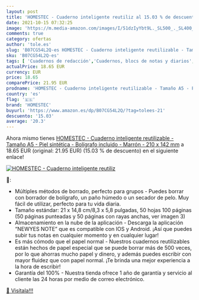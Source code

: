 ```yaml
---
layout: post
title: 'HOMESTEC - Cuaderno inteligente reutiliz al 15.03 % de descuento'
date: 2021-10-15 07:32:25
image: 'https://m.media-amazon.com/images/I/51dzIyYbt9L._SL500_._SL400_.jpg'
comments: true
category: ofertas
author: 'tole.es'
slug: 'B07CG54L2Q-es HOMESTEC - Cuaderno inteligente reutilizable - Tamaño A5 -...'
sku: 'B07CG54L2Q-es'
tags: [ 'Cuadernos de redacción','Cuadernos, blocs de notas y diarios','Oficina y papelería','Productos de papel para oficina','bolígrafo','homestec', ]
actualPrice: 18.65 EUR
currency: EUR
price: 18.65
comparePrice: 21.95 EUR
prodname: 'HOMESTEC - Cuaderno inteligente reutilizable - Tamaño A5 - Piel sintética - Bolígrafo incluido - Marrón - 210 x 142 mm'
country: 'es'
flag: '🇪🇸'
brand: 'HOMESTEC'
buyurl: 'https://www.amazon.es/dp/B07CG54L2Q/?tag=tolees-21'
descuento: '15.03'
average: '20.3'
---
```


Ahora mismo tienes [HOMESTEC - Cuaderno inteligente reutilizable - Tamaño A5 - Piel sintética - Bolígrafo incluido - Marrón - 210 x 142 mm](https://www.amazon.es/dp/B07CG54L2Q/?tag=tolees-21) a 18.65 EUR (original: 21.95 EUR) (15.03 %  de descuento) en el siguiente enlace!

[![HOMESTEC - Cuaderno inteligente reutiliz](https://m.media-amazon.com/images/I/51dzIyYbt9L._SL500_._SL400_.jpg)](https://www.amazon.es/dp/B07CG54L2Q/?tag=tolees-21)

🔎:

- Múltiples métodos de borrado, perfecto para grupos - Puedes borrar con borrador de bolígrafo, un paño húmedo o un secador de pelo. Muy fácil de utilizar, perfecto para tu vida diaria.
- Tamaño estándar: 21 x 14,8 cm/8,3 x 5,8 pulgadas, 50 hojas 100 páginas (50 páginas punteadas y 50 páginas con rayas anchas, ver imagen 3)
- Almacenamiento en la nube de la aplicación - Descarga la aplicación “NEWYES NOTE” que es compatible con IOS y Android. ¡Así que puedes subir tus notas en cualquier momento y en cualquier lugar!
- Es más cómodo que el papel normal - Nuestros cuadernos reutilizables están hechos de papel especial que se puede borrar más de 500 veces, por lo que ahorras mucho papel y dinero, y además puedes escribir con mayor fluidez que con papel normal. ¡Te brinda una mejor experiencia a la hora de escribir!
- Garantía del 100% - Nuestra tienda ofrece 1 año de garantía y servicio al cliente las 24 horas por medio de correo electrónico.

[🛒 Visítala!!!](https://www.amazon.es/dp/B07CG54L2Q/?tag=tolees-21)
